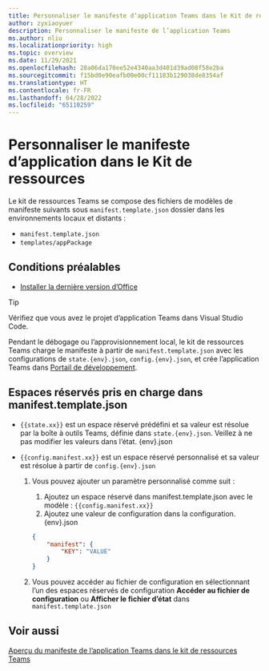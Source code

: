 ```yaml
---
title: Personnaliser le manifeste d’application Teams dans le Kit de ressources Teams
author: zyxiaoyuer
description: Personnaliser le manifeste de l’application Teams
ms.author: nliu
ms.localizationpriority: high
ms.topic: overview
ms.date: 11/29/2021
ms.openlocfilehash: 28a06da170ee52e4340aa3d401d39ad08f58e2ba
ms.sourcegitcommit: f15bd0e90eafb00e00cf11183b129038de8354af
ms.translationtype: HT
ms.contentlocale: fr-FR
ms.lasthandoff: 04/28/2022
ms.locfileid: "65110259"
---
```

# <a name="customize-app-manifest-in-toolkit"></a>Personnaliser le manifeste d’application dans le Kit de ressources

Le kit de ressources Teams se compose des fichiers de modèles de manifeste suivants sous `manifest.template.json` dossier dans les environnements locaux et distants :

* `manifest.template.json`
* `templates/appPackage`


## <a name="prerequisite"></a>Conditions préalables

* [Installer la dernière version d’Office](https://marketplace.visualstudio.com/items?itemName=TeamsDevApp.ms-teams-vscode-extension)

> [!TIP]
> Vérifiez que vous avez le projet d’application Teams dans Visual Studio Code.

Pendant le débogage ou l’approvisionnement local, le kit de ressources Teams charge le manifeste à partir de `manifest.template.json` avec les configurations de `state.{env}.json`, `config.{env}.json`, et crée l’application Teams dans [Portail de développement](https://dev.teams.microsoft.com/apps).


## <a name="placeholders-supported-in-manifesttemplatejson"></a>Espaces réservés pris en charge dans manifest.template.json

* `{{state.xx}}` est un espace réservé prédéfini et sa valeur est résolue par la boîte à outils Teams, définie dans `state.{env}.json`. Veillez à ne pas modifier les valeurs dans l’état. {env}.json
* `{{config.manifest.xx}}` est un espace réservé personnalisé et sa valeur est résolue à partir de `config.{env}.json`

  1. Vous pouvez ajouter un paramètre personnalisé comme suit :
      1. Ajoutez un espace réservé dans manifest.template.json avec le modèle : `{{config.manifest.xx}}`
      2. Ajoutez une valeur de configuration dans la configuration. {env}.json

        ```json
        {
            "manifest": {
                "KEY": "VALUE"
            }
        }
        ```

   2. Vous pouvez accéder au fichier de configuration en sélectionnant l’un des espaces réservés de configuration **Accéder au fichier de configuration** ou **Afficher le fichier d’état** dans `manifest.template.json`

## <a name="see-also"></a>Voir aussi

[Aperçu du manifeste de l’application Teams dans le kit de ressources Teams](TeamsFx-manifest-preview.md)
